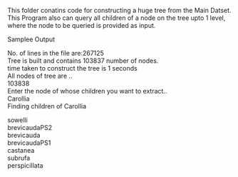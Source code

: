 This folder conatins code for constructing a huge tree from the Main Datset. <br>
This Program also can query all children of a node on the tree upto 1 level, where the node to be queried is provided as input. <br>


Samplee Output<br> 

No. of lines in the file are:267125<br>
Tree is built and contains 103837 number of nodes.<br>
time taken to construct the tree is 1 seconds<br>
All nodes of tree are ..<br>
103838<br>
Enter the node of whose children you want to extract..<br>
Carollia<br>
Finding children of  Carollia<br>

sowelli<br>
brevicaudaPS2<br>
brevicauda<br>
brevicaudaPS1<br>
castanea<br>
subrufa<br>
perspicillata<br>


